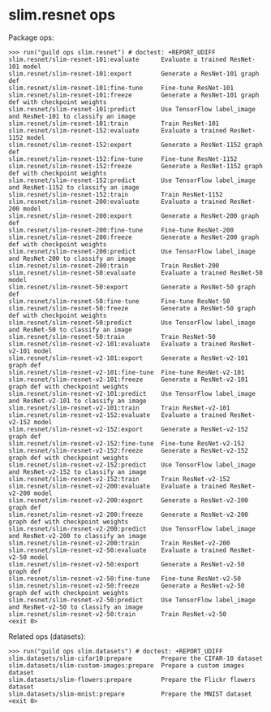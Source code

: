 # slim.resnet ops

Package ops:

    >>> run("guild ops slim.resnet") # doctest: +REPORT_UDIFF
    slim.resnet/slim-resnet-101:evaluate      Evaluate a trained ResNet-101 model
    slim.resnet/slim-resnet-101:export        Generate a ResNet-101 graph def
    slim.resnet/slim-resnet-101:fine-tune     Fine-tune ResNet-101
    slim.resnet/slim-resnet-101:freeze        Generate a ResNet-101 graph def with checkpoint weights
    slim.resnet/slim-resnet-101:predict       Use TensorFlow label_image and ResNet-101 to classify an image
    slim.resnet/slim-resnet-101:train         Train ResNet-101
    slim.resnet/slim-resnet-152:evaluate      Evaluate a trained ResNet-1152 model
    slim.resnet/slim-resnet-152:export        Generate a ResNet-1152 graph def
    slim.resnet/slim-resnet-152:fine-tune     Fine-tune ResNet-1152
    slim.resnet/slim-resnet-152:freeze        Generate a ResNet-1152 graph def with checkpoint weights
    slim.resnet/slim-resnet-152:predict       Use TensorFlow label_image and ResNet-1152 to classify an image
    slim.resnet/slim-resnet-152:train         Train ResNet-1152
    slim.resnet/slim-resnet-200:evaluate      Evaluate a trained ResNet-200 model
    slim.resnet/slim-resnet-200:export        Generate a ResNet-200 graph def
    slim.resnet/slim-resnet-200:fine-tune     Fine-tune ResNet-200
    slim.resnet/slim-resnet-200:freeze        Generate a ResNet-200 graph def with checkpoint weights
    slim.resnet/slim-resnet-200:predict       Use TensorFlow label_image and ResNet-200 to classify an image
    slim.resnet/slim-resnet-200:train         Train ResNet-200
    slim.resnet/slim-resnet-50:evaluate       Evaluate a trained ResNet-50 model
    slim.resnet/slim-resnet-50:export         Generate a ResNet-50 graph def
    slim.resnet/slim-resnet-50:fine-tune      Fine-tune ResNet-50
    slim.resnet/slim-resnet-50:freeze         Generate a ResNet-50 graph def with checkpoint weights
    slim.resnet/slim-resnet-50:predict        Use TensorFlow label_image and ResNet-50 to classify an image
    slim.resnet/slim-resnet-50:train          Train ResNet-50
    slim.resnet/slim-resnet-v2-101:evaluate   Evaluate a trained ResNet-v2-101 model
    slim.resnet/slim-resnet-v2-101:export     Generate a ResNet-v2-101 graph def
    slim.resnet/slim-resnet-v2-101:fine-tune  Fine-tune ResNet-v2-101
    slim.resnet/slim-resnet-v2-101:freeze     Generate a ResNet-v2-101 graph def with checkpoint weights
    slim.resnet/slim-resnet-v2-101:predict    Use TensorFlow label_image and ResNet-v2-101 to classify an image
    slim.resnet/slim-resnet-v2-101:train      Train ResNet-v2-101
    slim.resnet/slim-resnet-v2-152:evaluate   Evaluate a trained ResNet-v2-152 model
    slim.resnet/slim-resnet-v2-152:export     Generate a ResNet-v2-152 graph def
    slim.resnet/slim-resnet-v2-152:fine-tune  Fine-tune ResNet-v2-152
    slim.resnet/slim-resnet-v2-152:freeze     Generate a ResNet-v2-152 graph def with checkpoint weights
    slim.resnet/slim-resnet-v2-152:predict    Use TensorFlow label_image and ResNet-v2-152 to classify an image
    slim.resnet/slim-resnet-v2-152:train      Train ResNet-v2-152
    slim.resnet/slim-resnet-v2-200:evaluate   Evaluate a trained ResNet-v2-200 model
    slim.resnet/slim-resnet-v2-200:export     Generate a ResNet-v2-200 graph def
    slim.resnet/slim-resnet-v2-200:freeze     Generate a ResNet-v2-200 graph def with checkpoint weights
    slim.resnet/slim-resnet-v2-200:predict    Use TensorFlow label_image and ResNet-v2-200 to classify an image
    slim.resnet/slim-resnet-v2-200:train      Train ResNet-v2-200
    slim.resnet/slim-resnet-v2-50:evaluate    Evaluate a trained ResNet-v2-50 model
    slim.resnet/slim-resnet-v2-50:export      Generate a ResNet-v2-50 graph def
    slim.resnet/slim-resnet-v2-50:fine-tune   Fine-tune ResNet-v2-50
    slim.resnet/slim-resnet-v2-50:freeze      Generate a ResNet-v2-50 graph def with checkpoint weights
    slim.resnet/slim-resnet-v2-50:predict     Use TensorFlow label_image and ResNet-v2-50 to classify an image
    slim.resnet/slim-resnet-v2-50:train       Train ResNet-v2-50
    <exit 0>

Related ops (datasets):

    >>> run("guild ops slim.datasets") # doctest: +REPORT_UDIFF
    slim.datasets/slim-cifar10:prepare        Prepare the CIFAR-10 dataset
    slim.datasets/slim-custom-images:prepare  Prepare a custom images dataset
    slim.datasets/slim-flowers:prepare        Prepare the Flickr flowers dataset
    slim.datasets/slim-mnist:prepare          Prepare the MNIST dataset
    <exit 0>
